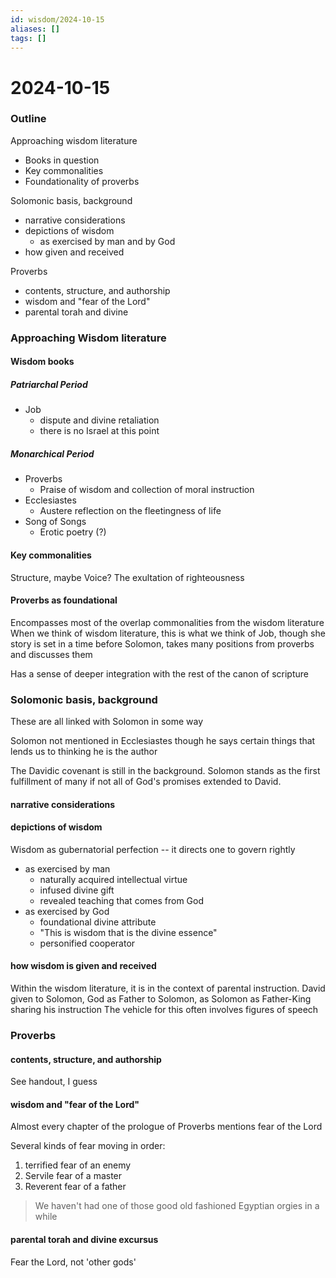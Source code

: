```yaml
---
id: wisdom/2024-10-15
aliases: []
tags: []
---
```


# 2024-10-15

### Outline

Approaching wisdom literature
- Books in question
- Key commonalities
- Foundationality of proverbs

Solomonic basis, background
- narrative considerations
- depictions of wisdom
    - as exercised by man and by God
- how given and received 

Proverbs
- contents, structure, and authorship
- wisdom and "fear of the Lord"
- parental torah and divine


### Approaching Wisdom literature
#### Wisdom books
##### Patriarchal Period
- Job
    - dispute and divine retaliation
    - there is no Israel at this point

##### Monarchical Period
- Proverbs
    - Praise of wisdom and collection of moral instruction
- Ecclesiastes
    - Austere reflection on the fleetingness of life
- Song of Songs
    - Erotic poetry (?)

#### Key commonalities
Structure, maybe
Voice?
The exultation of righteousness

#### Proverbs as foundational
Encompasses most of the overlap commonalities from the wisdom literature
When we think of wisdom literature, this is what we think of
Job, though she story is set in a time before Solomon, takes many positions from
proverbs and discusses them

Has a sense of deeper integration with the rest of the canon of scripture

### Solomonic basis, background
These are all linked with Solomon in some way

Solomon not mentioned in Ecclesiastes though he says certain things that lends
us to thinking he is the author

The Davidic covenant is still in the background. Solomon stands as the first
fulfillment of many if not all of God's promises extended to David.

#### narrative considerations
#### depictions of wisdom
Wisdom as gubernatorial perfection -- it directs one to govern rightly 
- as exercised by man 
    - naturally acquired intellectual virtue
    - infused divine gift
    - revealed teaching that comes from God
- as exercised by God
    - foundational divine attribute
    - "This is wisdom that is the divine essence"
    - personified cooperator 

#### how wisdom is given and received 
Within the wisdom literature, it is in the context of parental instruction.
David given to Solomon, God as Father to Solomon, as Solomon as Father-King
sharing his instruction
The vehicle for this often involves figures of speech 

### Proverbs
#### contents, structure, and authorship
See handout, I guess

#### wisdom and "fear of the Lord"
Almost every chapter of the prologue of Proverbs mentions fear of the Lord

Several kinds of fear moving in order:
1. terrified fear of an enemy
2. Servile   fear of a  master
3. Reverent  fear of a  father

> We haven't had one of those good old fashioned Egyptian orgies in a while

#### parental torah and divine excursus 
Fear the Lord, not 'other gods'






















